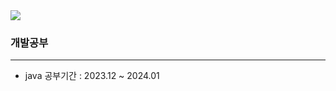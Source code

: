 <img src="https://capsule-render.vercel.app/api?type=Waving&color=timeAuto&height=300&section=header&text=Youhyun%20Won&fontSize=90" />




### 개발공부 
<hr>

- java
공부기간 : 2023.12 ~ 2024.01


